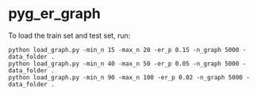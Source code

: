 # pyg_er_graph

To load the train set and test set, run:
```
python load_graph.py -min_n 15 -max_n 20 -er_p 0.15 -n_graph 5000 -data_folder .
python load_graph.py -min_n 40 -max_n 50 -er_p 0.05 -n_graph 5000 -data_folder .
python load_graph.py -min_n 90 -max_n 100 -er_p 0.02 -n_graph 5000 -data_folder .
```
